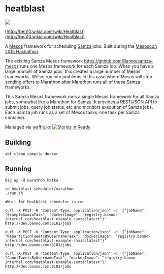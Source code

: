 # heatblast

![](http://vignette2.wikia.nocookie.net/ben10/images/2/20/Heatblast_omniverse_official.png/revision/latest/scale-to-width-down/160?cb=20141129031156)

[http://ben10.wikia.com/wiki/Heatblast](http://ben10.wikia.com/wiki/Heatblast)

A [Mesos](http://mesos.apache.org) framework for scheduling [Samza](http://samza.apache.org) jobs. Built during the [Mesoscon 2015 Hackathon](http://mesoscon2015.sched.org/event/c210df078c68e5d78151ed7e664b3c4a?iframe=no&w=i:0;&sidebar=yes&bg=no#.VdTFK5NVhBc).

The existing Samza Mesos framework https://github.com/Banno/samza-mesos runs one Mesos framework for each Samza job. When you have a large number of Samza jobs, this creates a large number of Mesos frameworks. We've run into problems in this case where Mesos will stop sending offers to Marathon after Marathon runs all of these Samza frameworks.

This Samza Mesos framework runs a single Mesos framework for all Samza jobs, somewhat like a Marathon for Samza. It provides a REST/JSON API to submit jobs, query job status, etc and monitors execution of Samza jobs. Each Samza job runs as a set of Mesos tasks, one task per Samza container.

Managed via [waffle.io](https://waffle.io): [![Stories in Ready](https://badge.waffle.io/Banno/heatblast.svg?label=ready&title=Ready)](http://waffle.io/Banno/heatblast)

## Building

```
sbt clean compile docker
```

## Running

```
big up -d marathon kafka

cd heatblast-scheduler/marathon
./run.sh

#Wait for Heatblast scheduler to run

curl -X POST -H "Content-Type: application/json" -d '{"jobName": "ExampleSamzaTask", "dockerImage": "registry.banno-internal.com/heatblast-example-samza:latest"}' http://dev.banno.com:8181/jobs

curl -X POST -H "Content-Type: application/json" -d '{"jobName": "RepartitionTweetsByUsernameTask", "dockerImage": "registry.banno-internal.com/heatblast-example-samza:latest"}' http://dev.banno.com:8181/jobs

curl -X POST -H "Content-Type: application/json" -d '{"jobName": "CountTweetsByUsernameTask", "dockerImage": "registry.banno-internal.com/heatblast-example-samza:latest"}' http://dev.banno.com:8181/jobs
```

